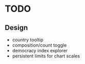 # TODO

## Design

* country tooltip
* composition/count toggle
* democracy index explorer
* persistent limits for chart scales


